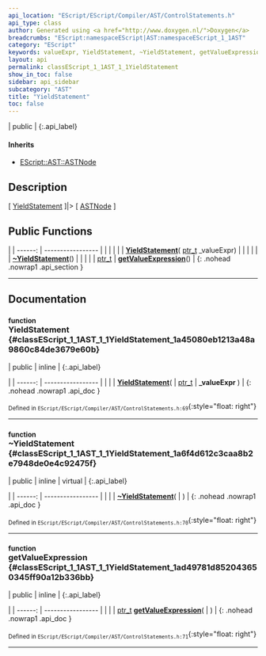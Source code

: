```yaml
---
api_location: "EScript/EScript/Compiler/AST/ControlStatements.h"
api_type: class
author: Generated using <a href="http://www.doxygen.nl/">Doxygen</a>
breadcrumbs: "EScript:namespaceEScript|AST:namespaceEScript_1_1AST"
category: "EScript"
keywords: valueExpr, YieldStatement, ~YieldStatement, getValueExpression
layout: api
permalink: classEScript_1_1AST_1_1YieldStatement
show_in_toc: false
sidebar: api_sidebar
subcategory: "AST"
title: "YieldStatement"
toc: false
---
```


| public |
{:.api_label}

#### Inherits

* [EScript::AST::ASTNode](classEScript_1_1AST_1_1ASTNode)


## Description

[ [YieldStatement](classEScript_1_1AST_1_1YieldStatement) ]|> [ [ASTNode](classEScript_1_1AST_1_1ASTNode) ]



## Public Functions

|
| ------: | ----------------- |
|  | |
|  | **[YieldStatement](#classEScript_1_1AST_1_1YieldStatement_1a45080eb1213a48a9860c84de3679e60b)**( [ptr_t](classEScript_1_1AST_1_1ASTNode#classEScript_1_1AST_1_1ASTNode_1a3b66b4450e328f61c873204f6e4183a5)  _valueExpr) |
|  | |
|  | **[~YieldStatement](#classEScript_1_1AST_1_1YieldStatement_1a6f4d612c3caa8b2e7948de0e4c92475f)**() |
|  | |
| [ptr_t](classEScript_1_1AST_1_1ASTNode#classEScript_1_1AST_1_1ASTNode_1a3b66b4450e328f61c873204f6e4183a5) | **[getValueExpression](#classEScript_1_1AST_1_1YieldStatement_1ad49781d852043650345ff90a12b336bb)**() |
{: .nohead .nowrap1 .api_section }


-------------------------------------------------------------------

## Documentation

### <small>function</small><br/> YieldStatement {#classEScript_1_1AST_1_1YieldStatement_1a45080eb1213a48a9860c84de3679e60b}

| public | inline |
{:.api_label}

|
| ------: | ----------------- |
|  |
|  **[YieldStatement](#classEScript_1_1AST_1_1YieldStatement_1a45080eb1213a48a9860c84de3679e60b)**( |  [ptr_t](classEScript_1_1AST_1_1ASTNode#classEScript_1_1AST_1_1ASTNode_1a3b66b4450e328f61c873204f6e4183a5)  | **_valueExpr** ) |
{: .nohead .nowrap1 .api_doc }





<sub>Defined in `EScript/EScript/Compiler/AST/ControlStatements.h:69`</sub>{:style="float: right"}

-------------------------------------------------------------------

### <small>function</small><br/> ~YieldStatement {#classEScript_1_1AST_1_1YieldStatement_1a6f4d612c3caa8b2e7948de0e4c92475f}

| public | inline | virtual |
{:.api_label}

|
| ------: | ----------------- |
|  |
|  **[~YieldStatement](#classEScript_1_1AST_1_1YieldStatement_1a6f4d612c3caa8b2e7948de0e4c92475f)**( |  ) |
{: .nohead .nowrap1 .api_doc }





<sub>Defined in `EScript/EScript/Compiler/AST/ControlStatements.h:70`</sub>{:style="float: right"}

-------------------------------------------------------------------

### <small>function</small><br/> getValueExpression {#classEScript_1_1AST_1_1YieldStatement_1ad49781d852043650345ff90a12b336bb}

| public | inline |
{:.api_label}

|
| ------: | ----------------- |
|  |
| [ptr_t](classEScript_1_1AST_1_1ASTNode#classEScript_1_1AST_1_1ASTNode_1a3b66b4450e328f61c873204f6e4183a5) **[getValueExpression](#classEScript_1_1AST_1_1YieldStatement_1ad49781d852043650345ff90a12b336bb)**( |  ) |
{: .nohead .nowrap1 .api_doc }





<sub>Defined in `EScript/EScript/Compiler/AST/ControlStatements.h:71`</sub>{:style="float: right"}

-------------------------------------------------------------------

